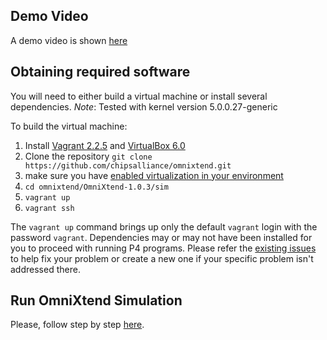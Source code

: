 ## Demo Video

A demo video is shown [here](./OmniXtendDemo.mov)
## Obtaining required software

You will need to either build a virtual machine or install several dependencies.
*Note*: Tested with kernel version 5.0.0.27-generic

To build the virtual machine:
1. Install [Vagrant 2.2.5](https://vagrantup.com) and [VirtualBox 6.0](https://virtualbox.org)
2. Clone the repository `git clone https://github.com/chipsalliance/omnixtend.git`
3. make sure you have [enabled virtualization in your environment](https://stackoverflow.com/questions/33304393/vt-x-is-disabled-in-the-bios-for-both-all-cpu-modes-verr-vmx-msr-all-vmx-disabl)
4. `cd omnixtend/OmniXtend-1.0.3/sim`
5. `vagrant up`
6. `vagrant ssh`

The `vagrant up` command brings up only the default `vagrant` login with the
password `vagrant`. Dependencies may or may not have been installed for you to
proceed with running P4 programs. Please refer the [existing
issues](https://github.com/p4lang/tutorials/issues) to help fix your problem or
create a new one if your specific problem isn't addressed there.


## Run OmniXtend Simulation

Please, follow step by step [here](./src/README.md).
